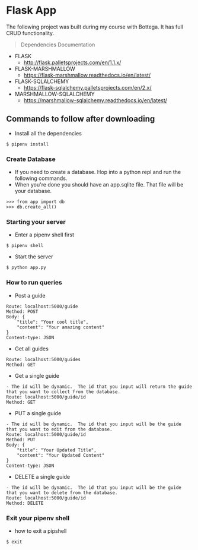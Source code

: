# Flask App
The following project was built during my course with Bottega.  It has full CRUD functionality.
> Dependencies Documentation
- FLASK
  - http://flask.palletsprojects.com/en/1.1.x/
- FLASK-MARSHMALLOW
  - https://flask-marshmallow.readthedocs.io/en/latest/
- FLASK-SQLALCHEMY
  - https://flask-sqlalchemy.palletsprojects.com/en/2.x/
- MARSHMALLOW-SQLALCHEMY
  - https://marshmallow-sqlalchemy.readthedocs.io/en/latest/
  
## Commands to follow after downloading
- Install all the dependencies
```
$ pipenv install
```
### Create Database
- If you need to create a database.  Hop into a python repl and run the following commands.
- When you're done you should have an app.sqlite file.  That file will be your database.
```
>>> from app import db
>>> db.create_all()
```
### Starting your server
- Enter a pipenv shell first
```
$ pipenv shell
```
- Start the server
```
$ python app.py
```
### How to run queries
- Post a guide
```
Route: localhost:5000/guide
Method: POST
Body: {
    "title": "Your cool title",
    "content": "Your amazing content"
}
Content-type: JSON
```
- Get all guides
```
Route: localhost:5000/guides
Method: GET
```
- Get a single guide
```
- The id will be dynamic.  The id that you input will return the guide that you want to collect from the database.
Route: localhost:5000/guide/id
Method: GET
```
- PUT a single guide
```
- The id will be dynamic.  The id that you input will be the guide that you want to edit from the database.
Route: localhost:5000/guide/id
Method: PUT
Body: {
    "title": "Your Updated Title",
    "content": "Your Updated Content"
}
Content-type: JSON
```
- DELETE a single guide
```
- The id will be dynamic.  The id that you input will be the guide that you want to delete from the database.
Route: localhost:5000/guide/id
Method: DELETE
```
### Exit your pipenv shell
- how to exit a pipshell
```
$ exit
```